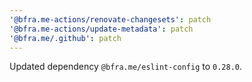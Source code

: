 ```yaml
---
'@bfra.me-actions/renovate-changesets': patch
'@bfra.me-actions/update-metadata': patch
'@bfra.me/.github': patch
---
```


Updated dependency `@bfra.me/eslint-config` to `0.28.0`.
